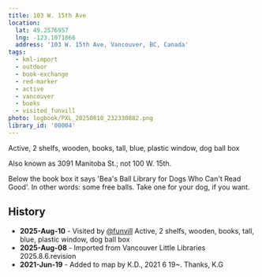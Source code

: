 ```yaml
---
title: 103 W. 15th Ave
location:
  lat: 49.2576957
  lng: -123.1071866
  address: '103 W. 15th Ave, Vancouver, BC, Canada'
tags:
  - kml-import
  - outdoor
  - book-exchange
  - red-marker
  - active
  - vancouver
  - books
  - visited_funvill    
photo: logbook/PXL_20250810_232330882.png
library_id: '00004'
---
```


Active, 2 shelfs, wooden, books, tall, blue, plastic window, dog ball box

Also known as 3091 Manitoba St.; not 100 W. 15th.

Below the book box it says 'Bea's Ball Library for Dogs Who Can't Read Good'. In other words: some free balls. Take one for your dog, if you want.

## History

- **2025-Aug-10** - Visited by [@funvill](https://blog.abluestar.com) Active, 2 shelfs, wooden, books, tall, blue, plastic window, dog ball box
- **2025-Aug-08** - Imported from Vancouver Little Libraries 2025.8.6.revision
- **2021-Jun-19** - Added to map by K.D., 2021 6 19~. Thanks, K.G
